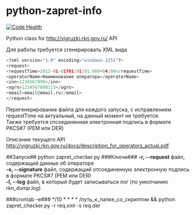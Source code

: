 python-zapret-info
==================

[![Code Health](https://landscape.io/github/yegorov-p/python-zapret-info/master/landscape.svg?style=flat)](https://landscape.io/github/yegorov-p/python-zapret-info/master)

Python class for http://vigruzki.rkn.gov.ru/ API

Для работы требуется сгенерировать XML вида

```python
<?xml version="1.0" encoding="windows-1251"?>
<request>
<requestTime>2012-01-01T01:01:01.000+04:00</requestTime>
<operatorName>Наименование оператора</operatorName>
<inn>1234567890</inn>
<ogrn>1234567890123</ogrn>
<email>email@email.ru</email>
</request>
```

Перегенерирование файла для каждого запуска, с исправлением requestTime на актуальный, на данный момент не требуется.  
Также требуется отсоединенная электронная подпись в формате PKCS#7 (PEM или DER)  

Описание текущего API http://vigruzki.rkn.gov.ru/docs/description_for_operators_actual.pdf

##Запуск##
python zapret_checker.py 
###Ключи###
**-r, --request** файл, содержащий данные об операторе  
**-s, --signature** файл, содержащий отсоединенную электронную подпись в формате PKCS#7 (PEM или DER)  
**-l, --log** файл, в который будет записываться лог (по умолчанию *rkn_dump.log*)

###crontab -e###
*/10 * * * * /путь_к_папке_со_скриптом && python zapret_checker.py -r req.xml -s req.der
